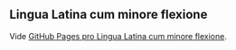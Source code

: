 ## Lingua Latina cum minore flexione

Vide [GitHub Pages pro Lingua Latina cum minore flexione](https://bonachanco.github.io/lingua-latina-cum-minore-flexione/).